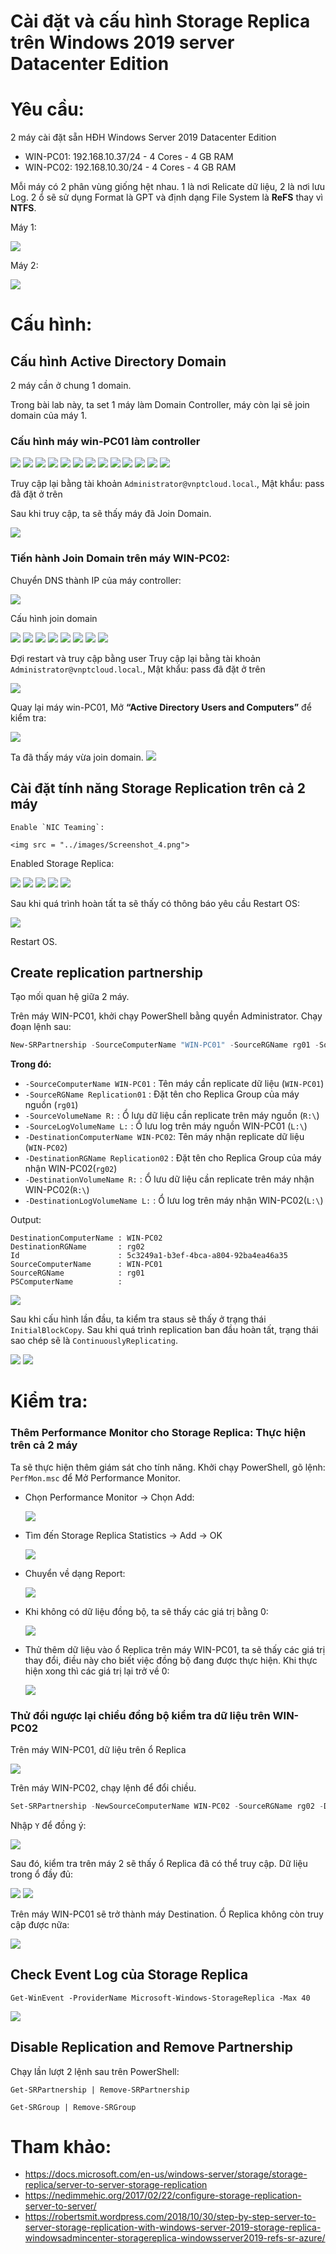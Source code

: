﻿# Cài đặt và cấu hình Storage Replica trên Windows 2019 server Datacenter Edition

# Yêu cầu: 
2 máy cài đặt sẵn HĐH Windows Server 2019 Datacenter Edition

- WIN-PC01: 192.168.10.37/24 - 4 Cores - 4 GB RAM
- WIN-PC02: 192.168.10.30/24 - 4 Cores - 4 GB RAM

Mỗi máy có 2 phân vùng giống hệt nhau. 1 là nơi Relicate dữ liệu, 2 là nơi lưu Log. 2 ổ sẽ sử dụng Format là GPT và định dạng File System là **ReFS** thay vì **NTFS**.

Máy 1:

<img src = "../images/Screenshot_11.png">

Máy 2:

<img src = "../images/Screenshot_11.png">

# Cấu hình:
## Cấu hình Active Directory Domain
2 máy cần ở chung 1 domain. 

Trong bài lab này, ta set 1 máy làm Domain Controller, máy còn lại sẽ join domain của máy 1.

### Cấu hình máy win-PC01 làm controller
<img src = "../images/Screenshot_13.png">

<img src = "../images/Screenshot_14.png">

<img src = "../images/Screenshot_15.png">

<img src = "../images/Screenshot_16.png">

<img src = "../images/Screenshot_17.png">

<img src = "../images/Screenshot_18.png">

<img src = "../images/Screenshot_19.png">

<img src = "../images/Screenshot_20.png">

<img src = "../images/Screenshot_21.png">

<img src = "../images/Screenshot_22.png">

<img src = "../images/Screenshot_23.png">

<img src = "../images/Screenshot_24.png">

<img src = "../images/Screenshot_25.png">

Truy cập lại bằng tài khoản `Administrator@vnptcloud.local`., Mật khẩu: pass đã đặt ở trên

Sau khi truy cập, ta sẽ thấy máy đã Join Domain.

<img src = "../images/Screenshot_26.png">


### Tiến hành Join Domain trên máy WIN-PC02:
Chuyển DNS thành IP của máy controller:

<img src = "../images/Screenshot_30.png">

Cấu hình join domain

<img src = "../images/Screenshot_27.png">

<img src = "../images/Screenshot_28.png">

<img src = "../images/Screenshot_29.png">

<img src = "../images/Screenshot_31.png">

<img src = "../images/Screenshot_32.png">

<img src = "../images/Screenshot_33.png">

<img src = "../images/Screenshot_34.png">

<img src = "../images/Screenshot_35.png">

Đợi restart và truy cập bằng user Truy cập lại bằng tài khoản `Administrator@vnptcloud.local`., Mật khẩu: pass đã đặt ở trên

<img src = "../images/Screenshot_36.png">

Quay lại máy win-PC01, Mở **“Active Directory Users and Computers”** để kiểm tra:

<img src = "../images/Screenshot_37.png">

Ta đã thấy máy vừa join domain.
<img src = "../images/Screenshot_38.png">

## Cài đặt tính năng Storage Replication trên cả 2 máy
```
Enable `NIC Teaming`:

<img src = "../images/Screenshot_4.png">
```

Enabled Storage Replica:

<img src = "../images/Screenshot_5.png">

<img src = "../images/Screenshot_6.png">

<img src = "../images/Screenshot_7.png">

<img src = "../images/Screenshot_8.png">

<img src = "../images/Screenshot_9.png">

Sau khi quá trình hoàn tất ta sẽ thấy có thông báo yêu cầu Restart OS:

<img src = "../images/Screenshot_10.png">

Restart OS.

## Create replication partnership
Tạo mối quan hệ giữa 2 máy. 

Trên máy WIN-PC01, khởi chạy PowerShell bằng quyền Administrator. Chạy đoạn lệnh sau:

```powershell
New-SRPartnership -SourceComputerName "WIN-PC01" -SourceRGName rg01 -SourceVolumeName "R:" -SourceLogVolumeName "L:" -DestinationComputerName "WIN-PC02" -DestinationRGName rg02 -DestinationVolumeName "R:" -DestinationLogVolumeName "L:" -LogSizeInBytes 1gb
```

**Trong đó:**
- `-SourceComputerName WIN-PC01` : Tên máy cần replicate dữ liệu (`WIN-PC01`)
- `-SourceRGName Replication01` : Đặt tên cho Replica Group của máy nguồn (`rg01`)
- `-SourceVolumeName R:` : Ổ lưu dữ liệu cần replicate trên máy nguồn (`R:\`)
- `-SourceLogVolumeName L:` : Ổ lưu log trên máy nguồn WIN-PC01 (`L:\`)
- `-DestinationComputerName WIN-PC02`: Tên máy nhận replicate dữ liệu (`WIN-PC02`)
- `-DestinationRGName Replication02` : Đặt tên cho Replica Group của máy nhận WIN-PC02(`rg02`)
- `-DestinationVolumeName R:` : Ổ lưu dữ liệu cần replicate trên máy nhận WIN-PC02(`R:\`)
- `-DestinationLogVolumeName L:` : Ổ lưu log trên máy nhận WIN-PC02(`L:\`)

Output:
```
DestinationComputerName : WIN-PC02
DestinationRGName       : rg02
Id                      : 5c3249a1-b3ef-4bca-a804-92ba4ea46a35
SourceComputerName      : WIN-PC01
SourceRGName            : rg01
PSComputerName          :
```

<img src = "../images/Screenshot_39.png">

Sau khi cấu hình lần đầu, ta kiểm tra staus sẽ thấy ở trạng thái `InitialBlockCopy`. Sau khi quá trình replication ban đầu hoàn tất, trạng thái sao chép sẽ là `ContinuouslyReplicating`.

<img src = "../images/Screenshot_50.png">

<img src = "../images/Screenshot_51.png">

# Kiểm tra:
### Thêm Performance Monitor cho Storage Replica: Thực hiện trên cả 2 máy
Ta sẽ thực hiện thêm giám sát cho tính năng. Khởi chạy PowerShell, gõ lệnh: `PerfMon.msc` để Mở Performance Monitor.

- Chọn Performance Monitor -> Chọn Add:

    <img src = "../images/Screenshot_41.png">

- Tìm đến Storage Replica Statistics -> Add -> OK

    <img src = "../images/Screenshot_42.png">

- Chuyển về dạng Report:

    <img src = "../images/Screenshot_48.png">

- Khi không có dữ liệu đồng bộ, ta sẽ thấy các giá trị bằng 0:

    <img src = "../images/Screenshot_43.png">

- Thử thêm dữ liệu vào ổ Replica trên máy WIN-PC01, ta sẽ thấy các giá trị thay đổi, điều này cho biết việc đồng bộ đang được thực hiện. Khi thực hiện xong thì các giá trị lại trở về 0:

    <img src = "../images/Screenshot_44.png">

### Thử đổi ngược lại chiều đồng bộ kiểm tra dữ liệu trên WIN-PC02
Trên máy WIN-PC01, dữ liệu trên ổ Replica

<img src = "../images/Screenshot_40.png">


Trên máy WIN-PC02, chạy lệnh để đổi chiều.
```PowerShell
Set-SRPartnership -NewSourceComputerName WIN-PC02 -SourceRGName rg02 -DestinationComputerName WIN-PC01 -DestinationRGName rg01
```

Nhập `Y` để đồng ý:

<img src = "../images/Screenshot_45.png">

Sau đó, kiểm tra trên máy 2 sẽ thấy ổ Replica đã có thể truy cập. Dữ liệu trong ổ đầy đủ:

<img src = "../images/Screenshot_46.png">

<img src = "../images/Screenshot_47.png">

Trên máy WIN-PC01 sẽ trở thành máy Destination. Ổ Replica không còn truy cập được nữa:

<img src = "../images/Screenshot_49.png">

## Check Event Log của Storage Replica
```
Get-WinEvent -ProviderName Microsoft-Windows-StorageReplica -Max 40
```

<img src = "../images/Screenshot_52.png">

## Disable Replication and Remove Partnership
Chạy lần lượt 2 lệnh sau trên PowerShell:
```
Get-SRPartnership | Remove-SRPartnership

Get-SRGroup | Remove-SRGroup
```



# Tham khảo:
- https://docs.microsoft.com/en-us/windows-server/storage/storage-replica/server-to-server-storage-replication
- https://nedimmehic.org/2017/02/22/configure-storage-replication-server-to-server/
- https://robertsmit.wordpress.com/2018/10/30/step-by-step-server-to-server-storage-replication-with-windows-server-2019-storage-replica-windowsadmincenter-storagereplica-windowsserver2019-refs-sr-azure/